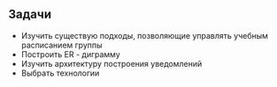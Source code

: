 ## Задачи

- Изучить существую подходы, позволяющие управлять учебным расписанием группы
- Построить ER - диграмму
- Изучить архитектуру построения уведомлений
- Выбрать технологии
